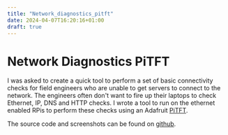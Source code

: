 ```yaml
---
title: "Network_diagnostics_pitft"
date: 2024-04-07T16:20:16+01:00
draft: true
---
```


# Network Diagnostics PiTFT

I was asked to create a quick tool to perform a set of basic connectivity checks for field engineers who are unable to get servers to connect to the network. The engineers often don't want to fire up their laptops to check Ethernet, IP, DNS and HTTP checks. I wrote a tool to run on the ethernet enabled RPis to perform these checks using an Adafruit [PiTFT](https://learn.adafruit.com/adafruit-mini-pitft-135x240-color-tft-add-on-for-raspberry-pi/python-setup).

The source code and screenshots can be found on [github](https://github.com/tommybobbins/minipitft_netdiagnostic).
